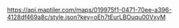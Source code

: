 https://api.maptiler.com/maps/019975f1-0471-70ee-a396-4128df469a8c/style.json?key=oEh7tEurLBOuqu00VxyM